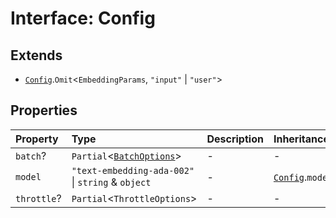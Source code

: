 # Interface: Config

## Extends

- [`Config`](../../Base/interfaces/Config.md).`Omit`\<`EmbeddingParams`, `"input"` \| `"user"`\>

## Properties

| Property | Type | Description | Inheritance | Source |
| :------ | :------ | :------ | :------ | :------ |
| `batch`? | `Partial`\<[`BatchOptions`](BatchOptions.md)\> | - | - | [src/model/types.ts:140](https://github.com/dexaai/llm-tools/blob/0d08c9c/src/model/types.ts#L140) |
| `model` | `"text-embedding-ada-002"` \| `string` & `object` | - | [`Config`](../../Base/interfaces/Config.md).`model` | [src/model/types.ts:139](https://github.com/dexaai/llm-tools/blob/0d08c9c/src/model/types.ts#L139) |
| `throttle`? | `Partial`\<`ThrottleOptions`\> | - | - | [src/model/types.ts:141](https://github.com/dexaai/llm-tools/blob/0d08c9c/src/model/types.ts#L141) |
